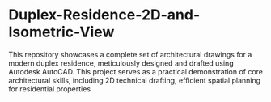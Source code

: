# Duplex-Residence-2D-and-Isometric-View
This repository showcases a complete set of architectural drawings for a modern duplex residence, meticulously designed and drafted using Autodesk AutoCAD. This project serves as a practical demonstration of core architectural skills, including 2D technical drafting, efficient spatial planning for residential properties
